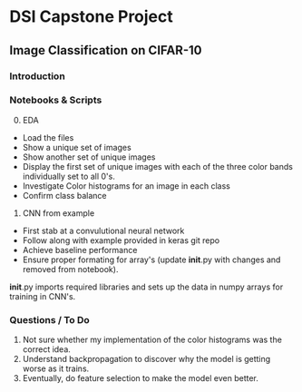 # DSI Capstone Project
## Image Classification on CIFAR-10

### Introduction



### Notebooks & Scripts

00. EDA 
 - Load the files
 - Show a unique set of images
 - Show another set of unique images
 - Display the first set of unique images with each of the three color bands individually set to all 0's.
 - Investigate Color histograms for an image in each class
 - Confirm class balance
01. CNN from example
 - First stab at a convulutional neural network
 - Follow along with example provided in keras git repo
 - Achieve baseline performance
 - Ensure proper formating for array's (update __init__.py with changes and removed from notebook). 

__init__.py imports required libraries and sets up the data in numpy arrays for training in CNN's. 

### Questions / To Do
1. Not sure whether my implementation of the color histograms was the correct idea. 
2. Understand backpropagation to discover why the model is getting worse as it trains.
3. Eventually, do feature selection to make the model even better. 